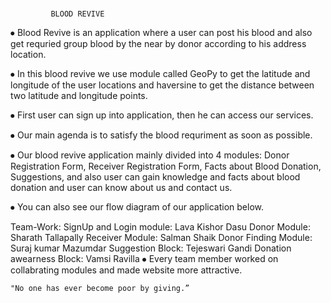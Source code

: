 # 
             BLOOD REVIVE 

⦁	Blood Revive is an application where a user can post his blood and also get requried group blood by the near by donor according to his address location.

⦁	In this blood revive we use module called GeoPy to get the latitude and longitude of the user locations and haversine to get the distance between two  latitude and longitude points.

⦁	First user can sign up into application, then he can access our services.

⦁	Our main agenda is to satisfy the blood requriment as soon as possible.

⦁	Our blood revive application mainly divided into 4 modules:
		Donor Registration Form, 
		Receiver Registration Form,
		Facts about Blood Donation,
		Suggestions,
	and also user can gain knowledge and facts about blood 		donation and user can know about us and  contact us.

⦁	You can also see our flow diagram of our application below.

 


Team-Work:
SignUp and Login module: Lava Kishor Dasu
Donor Module: Sharath Tallapally
Receiver Module: Salman Shaik
Donor Finding Module: Suraj kumar Mazumdar 
Suggestion Block: Tejeswari Gandi
Donation awearness Block: Vamsi Ravilla
⦁	Every team member worked on collabrating modules and made website more attractive. 

	"No one has ever become poor by giving.”
